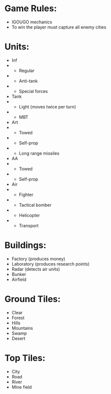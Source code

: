 # Game Rules:

* IGOUGO mechanics
* To win the player must capture all enemy cities


# Units:

* Inf
* * Regular
* * Anti-tank
* * Special forces
* Tank
* * Light (moves twice per turn)
* * MBT
* Art
* * Towed
* * Self-prop
* * Long range missiles
* AA
* * Towed
* * Self-prop
* Air
* * Fighter
* * Tactical bomber
* * Helicopter
* * Transport


# Buildings:

* Factory (produces money)
* Laboratory (produces research points)
* Radar (detects air units)
* Bunker
* Airfield


# Ground Tiles:

* Clear
* Forest
* Hills
* Mountains
* Swamp
* Desert


# Top Tiles:

* City
* Road
* River
* Mine field
